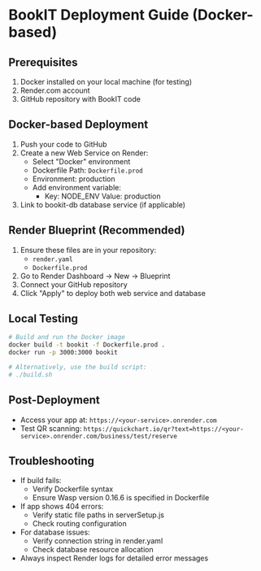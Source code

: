 # BookIT Deployment Guide (Docker-based)

## Prerequisites
1. Docker installed on your local machine (for testing)
2. Render.com account
3. GitHub repository with BookIT code

## Docker-based Deployment
1. Push your code to GitHub
2. Create a new Web Service on Render:
   - Select "Docker" environment
   - Dockerfile Path: `Dockerfile.prod`
   - Environment: production
   - Add environment variable: 
        - Key: NODE_ENV 
          Value: production
3. Link to bookit-db database service (if applicable)

## Render Blueprint (Recommended)
1. Ensure these files are in your repository:
   - `render.yaml`
   - `Dockerfile.prod`
2. Go to Render Dashboard → New → Blueprint
3. Connect your GitHub repository
4. Click "Apply" to deploy both web service and database

## Local Testing
```bash
# Build and run the Docker image
docker build -t bookit -f Dockerfile.prod .
docker run -p 3000:3000 bookit

# Alternatively, use the build script:
# ./build.sh
```

## Post-Deployment
- Access your app at: `https://<your-service>.onrender.com`
- Test QR scanning: `https://quickchart.io/qr?text=https://<your-service>.onrender.com/business/test/reserve`

## Troubleshooting
- If build fails:
  - Verify Dockerfile syntax
  - Ensure Wasp version 0.16.6 is specified in Dockerfile
- If app shows 404 errors:
  - Verify static file paths in serverSetup.js
  - Check routing configuration
- For database issues:
  - Verify connection string in render.yaml
  - Check database resource allocation
- Always inspect Render logs for detailed error messages